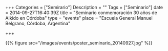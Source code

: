 +++
Categories = ["Semirario"]
Description = ""
Tags = ["Seminario"]
date = 2014-09-27T16:40:39Z
title = "Seminario conmemoración 30 años de Aikido en Córdoba"
type = "events"
place = "Escuela General Manuel Belgrano, Córdoba, Argentina"

+++


{{% figure src="/images/events/poster_seminario_20140927.jpg" %}}
